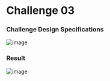 # Challenge 03

### Challenge Design Specifications

![image](https://user-images.githubusercontent.com/73846881/172020986-73d87b58-8e32-4d77-ad70-35bfad794a7a.png)

### Result

![image](https://user-images.githubusercontent.com/73846881/172021032-b749ee6d-b079-4abc-bbb3-6b2a7d5bbc5a.png)
